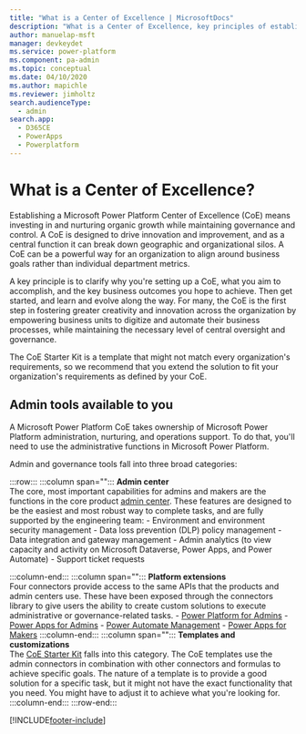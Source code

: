```yaml
---
title: "What is a Center of Excellence | MicrosoftDocs"
description: "What is a Center of Excellence, key principles of establishing a CoE and some of the tools available to a CoE"
author: manuelap-msft
manager: devkeydet
ms.service: power-platform
ms.component: pa-admin
ms.topic: conceptual
ms.date: 04/10/2020
ms.author: mapichle
ms.reviewer: jimholtz
search.audienceType: 
  - admin
search.app: 
  - D365CE
  - PowerApps
  - Powerplatform
---
```

# What is a Center of Excellence?

Establishing a Microsoft Power Platform Center of Excellence (CoE) means investing in and nurturing organic growth while maintaining governance and control. A CoE is designed to drive innovation and improvement, and as a central function it can break down geographic and organizational silos. A CoE can be a powerful way for an organization to align around business goals rather than individual department metrics.

A key principle is to clarify why you're setting up a CoE, what you aim to accomplish, and the key business outcomes you hope to achieve. Then get started, and learn and evolve along the way. For many, the CoE is the first step in fostering greater creativity and innovation across the organization by empowering business units to digitize and automate their business processes, while maintaining the necessary level of central oversight and governance.

The CoE Starter Kit is a template that might not match every organization's requirements, so we recommend that you extend the solution to fit your organization's requirements as defined by your CoE.

## Admin tools available to you

A Microsoft Power Platform CoE takes ownership of Microsoft Power Platform administration, nurturing, and operations support. To do that, you'll need to use the administrative functions in Microsoft Power Platform.

Admin and governance tools fall into three broad categories:

:::row:::
   :::column span="":::
      **Admin center** <br>The core, most important capabilities for admins and makers are the functions in the core product [admin center](https://admin.powerplatform.microsoft.com/). These features are designed to be the easiest and most robust way to complete tasks, and are fully supported by the engineering team:
      - Environment and environment security management
      - Data loss prevention (DLP) policy management
      - Data integration and gateway management
      - Admin analytics (to view capacity and activity on Microsoft Dataverse, Power Apps, and Power Automate)
      - Support ticket requests

   :::column-end:::
   :::column span="":::
       **Platform extensions** <br>Four connectors provide access to the same APIs that the products and admin centers use. These have been exposed through the connectors library to give users the ability to create custom solutions to execute administrative or governance-related tasks.
       - [Power Platform for Admins](/connectors/powerplatformforadmins/)
       - [Power Apps for Admins](/connectors/powerappsforadmins/)
       - [Power Automate Management](/connectors/flowmanagement/)
       - [Power Apps for Makers](/connectors/powerappsforappmakers/)
   :::column-end:::
    :::column span="":::
      **Templates and customizations** <br>The [CoE Starter Kit](setup.md) falls into this category. The CoE templates use the admin connectors in combination with other connectors and formulas to achieve specific goals. The nature of a template is to provide a good solution for a specific task, but it might not have the exact functionality that you need. You might have to adjust it to achieve what you're looking for.
   :::column-end:::
:::row-end:::


[!INCLUDE[footer-include](../../includes/footer-banner.md)]